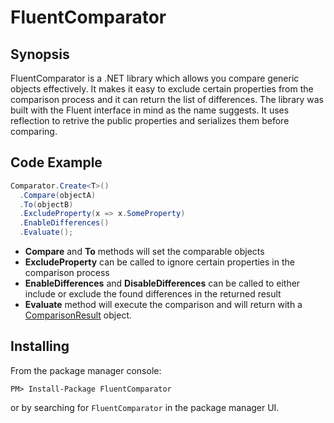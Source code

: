 # FluentComparator

## Synopsis

FluentComparator is a .NET library which allows you compare generic objects effectively. 
It makes it easy to exclude certain properties from the comparison process and it can return the list of differences. 
The library was built with the Fluent interface in mind as the name suggests. It uses reflection to retrive the public properties and serializes them before comparing. 

## Code Example

```csharp
Comparator.Create<T>()
  .Compare(objectA)
  .To(objectB)
  .ExcludeProperty(x => x.SomeProperty)
  .EnableDifferences()
  .Evaluate();
```

* **Compare** and **To** methods will set the comparable objects
* **ExcludeProperty** can be called to ignore certain properties in the comparison process
* **EnableDifferences** and **DisableDifferences** can be called to either include or exclude the found differences in the returned result
* **Evaluate** method will execute the comparison and will return with a [ComparisonResult](https://github.com/petertasner/FluentComparator/blob/master/FluentComparator/Models/ComparisonResult.cs) object.


## Installing

From the package manager console:

	PM> Install-Package FluentComparator

or by searching for `FluentComparator` in the package manager UI.
